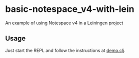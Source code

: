 # basic-notespace_v4-with-lein

An example of using Notespace v4 in a Leiningen project

## Usage
Just start the REPL and follow the instructions at [demo.clj](src/basic_notespace_v4_with_deps/demo.clj).
